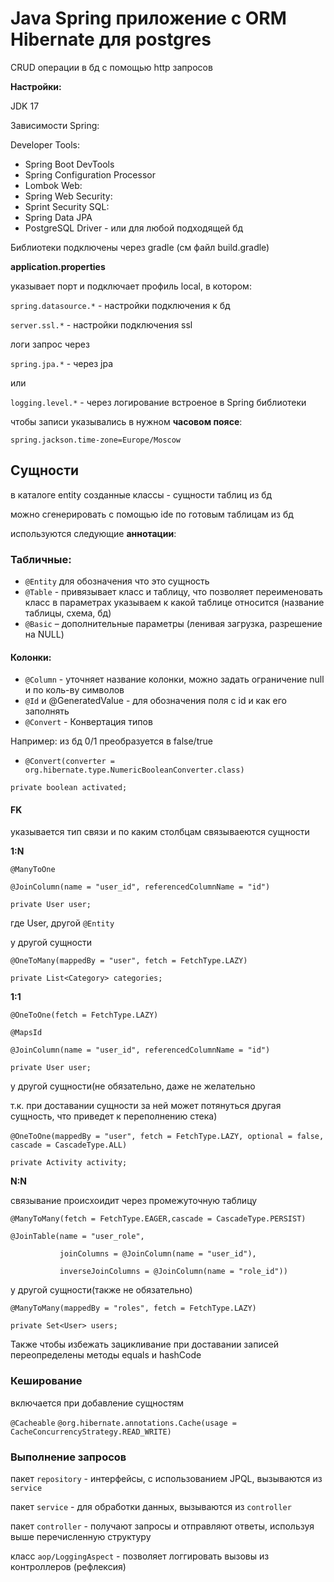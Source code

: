 # Java Spring приложение с ORM Hibernate для postgres

CRUD операции в бд с помощью http запросов

**Настройки:**

JDK 17

Зависимости Spring:

Developer Tools:
- Spring Boot DevTools
- Spring Configuration Processor
- Lombok 
Web: 
- Spring Web
Security:
- Sprint Security
SQL:
- Spring Data JPA 
- PostgreSQL Driver - или для любой подходящей бд

Библиотеки подключены через gradle (см файл build.gradle)

**application.properties**

указывает порт и подключает профиль local, в котором:

`spring.datasource.*` - настройки подключения к бд

`server.ssl.*` - настройки подключения ssl

логи запрос через

`spring.jpa.*` - через jpa

или

`logging.level.*` - через логирование встроеное в Spring библиотеки

чтобы записи указывались в нужном **часовом поясе**:

`spring.jackson.time-zone=Europe/Moscow`


## Сущности
в каталоге entity созданные классы - сущности таблиц из бд

можно сгенерировать с помощью ide по готовым таблицам из бд

используются следующие **аннотации**:

### Табличные:
- `@Entity` для обозначения что это сущность
- `@Table` -  привязывает класс и таблицу, что позволяет переименовать класс в параметрах указываем к какой таблице относится (название таблицы, схема, бд)
- `@Basic` – дополнительные параметры (ленивая загрузка, разрешение на NULL)


#### Колонки:
- `@Column` - уточняет название колонки, можно задать ограничение null и по коль-ву символов
- `@Id` и @GeneratedValue - для обозначения поля с id и как его заполнять
- `@Convert` - Конвертация типов

Например: из бд 0/1 преобразуется в false/true
- `@Convert(converter = org.hibernate.type.NumericBooleanConverter.class)`

`private boolean activated;`

#### FK
указывается тип связи и по каким столбцам связываеются сущности

**1:N**

`@ManyToOne`  

`@JoinColumn(name = "user_id", referencedColumnName = "id")`  

`private User user;`

где User, другой `@Entity`

у другой сущности

`@OneToMany(mappedBy = "user", fetch = FetchType.LAZY)`  

`private List<Category> categories;`

**1:1**

`@OneToOne(fetch = FetchType.LAZY)`

`@MapsId`

`@JoinColumn(name = "user_id", referencedColumnName = "id")`

`private User user;`

у другой сущности(не обязательно, даже не желательно 

т.к. при доставании сущности за ней может потянуться другая сущность, что приведет к переполнению стека)

`@OneToOne(mappedBy = "user", fetch = FetchType.LAZY, optional = false,`
`          cascade = CascadeType.ALL)`

`private Activity activity;`


**N:N**

связывание происхоидит через промежуточную таблицу

`@ManyToMany(fetch = FetchType.EAGER,cascade = CascadeType.PERSIST)`

`@JoinTable(name = "user_role",`

`           joinColumns = @JoinColumn(name = "user_id"),`

`           inverseJoinColumns = @JoinColumn(name = "role_id"))`

у другой сущности(также не обязательно)

`@ManyToMany(mappedBy = "roles", fetch = FetchType.LAZY)`

`private Set<User> users;`


Также чтобы избежать зацикливание при доставании записей
переопределены методы equals и hashCode


### Кеширование
включается при добавление сущностям

`@Cacheable`
`@org.hibernate.annotations.Cache(usage = CacheConcurrencyStrategy.READ_WRITE)`


### Выполнение запросов
пакет `repository` - интерфейсы, с использованием JPQL, вызываются из `service`

пакет `service` - для обработки данных, вызываются из `controller`

пакет `controller` - получают запросы и отправляют ответы, используя выше перечисленную структуру

класс `aop/LoggingAspect` - позволяет логгировать вызовы из контроллеров (рефлексия)





